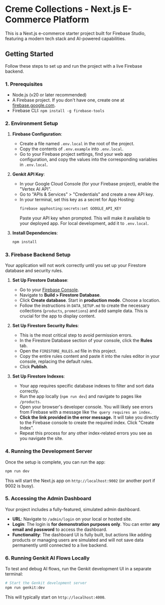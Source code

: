 # Creme Collections - Next.js E-Commerce Platform

This is a Next.js e-commerce starter project built for Firebase Studio, featuring a modern tech stack and AI-powered capabilities.

## Getting Started

Follow these steps to set up and run the project with a live Firebase backend.

### 1. Prerequisites

*   Node.js (v20 or later recommended)
*   A Firebase project. If you don't have one, create one at [firebase.google.com](https://firebase.google.com).
*   Firebase CLI: `npm install -g firebase-tools`

### 2. Environment Setup

1.  **Firebase Configuration**:
    *   Create a file named `.env.local` in the root of the project.
    *   Copy the contents of `.env.example` into `.env.local`.
    *   Go to your Firebase project settings, find your web app configuration, and copy the values into the corresponding variables in `.env.local`.

2.  **Genkit API Key**:
    *   In your Google Cloud Console (for your Firebase project), enable the "Vertex AI API".
    *   Go to "APIs & Services" > "Credentials" and create a new API key.
    *   In your terminal, set this key as a secret for App Hosting:
        ```bash
        firebase apphosting:secrets:set GOOGLE_API_KEY
        ```
        Paste your API key when prompted. This will make it available to your deployed app. For local development, add it to `.env.local`.

3.  **Install Dependencies**:
    ```bash
    npm install
    ```

### 3. Firebase Backend Setup

Your application will not work correctly until you set up your Firestore database and security rules.

1.  **Set Up Firestore Database**:
    *   Go to your [Firebase Console](https://console.firebase.google.com/).
    *   Navigate to **Build > Firestore Database**.
    *   Click **Create database**. Start in **production mode**. Choose a location.
    *   Follow the instructions in `DATA_SETUP.md` to create the necessary collections (`products`, `promotions`) and add sample data. This is crucial for the app to display content.

2.  **Set Up Firestore Security Rules**:
    *   This is the most critical step to avoid permission errors.
    *   In the Firestore Database section of your console, click the **Rules** tab.
    *   Open the `FIRESTORE_RULES.md` file in this project.
    *   Copy the entire rules content and paste it into the rules editor in your console, replacing the default rules.
    *   Click **Publish**.

3.  **Set Up Firestore Indexes**:
    *   Your app requires specific database indexes to filter and sort data correctly.
    *   Run the app locally (`npm run dev`) and navigate to pages like `/products`.
    *   Open your browser's developer console. You will likely see errors from Firebase with a message like `The query requires an index.`
    *   **Click the link provided in the error message.** It will take you directly to the Firebase console to create the required index. Click "Create Index".
    *   Repeat this process for any other index-related errors you see as you navigate the site.

### 4. Running the Development Server

Once the setup is complete, you can run the app:

```bash
npm run dev
```

This will start the Next.js app on `http://localhost:9002` (or another port if 9002 is busy).

### 5. Accessing the Admin Dashboard

Your project includes a fully-featured, simulated admin dashboard.

*   **URL**: Navigate to `/admin/login` on your local or hosted site.
*   **Login**: The login is **for demonstration purposes only**. You can enter **any email and password** to access the dashboard.
*   **Functionality**: The dashboard UI is fully built, but actions like adding products or managing users are simulated and will not save data permanently until connected to a live backend.

### 6. Running Genkit AI Flows Locally

To test and debug AI flows, run the Genkit development UI in a separate terminal:

```bash
# Start the Genkit development server
npm run genkit:dev
```

This will typically start on `http://localhost:4000`.
